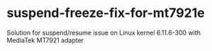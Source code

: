 # suspend-freeze-fix-for-mt7921e
Solution for suspend/resume issue on Linux kernel 6.11.6-300 with MediaTek MT7921 adapter
